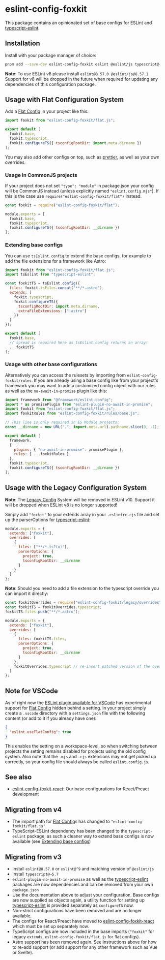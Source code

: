 # eslint-config-foxkit

This package contains an opinionated set of base configs for ESLint and [typescript-eslint].

## Installation

Install with your package manager of choice:

```bash
pnpm add --save-dev eslint-config-foxkit eslint @eslint/js typescript@~5.7
```

**Note**: To use ESLint v8 please install `eslint@8.57.0 @eslint/js@8.57.1`. Support for v8 will be dropped in the future when required for updating any dependencies of this configuration package.

## Usage with Flat Configuration System

Add a [Flat Config] in your project like this:

```js
import foxkit from "eslint-config-foxkit/flat.js";

export default [
  foxkit.base,
  foxkit.typescript,
  foxkit.configureTS({ tsconfigRootDir: import.meta.dirname })
];
```

You may also add other configs on top, such as [prettier], as well as your own overrides.

### Usage in CommonJS projects

If your project does not set `"type": "module"` in package.json your config will be CommonJS instead (unless explicitly named `"eslint.config.mjs"`). If this is the case use `require("eslint-config-foxkit/flat")` instead.

```js
const foxkit = require("eslint-config-foxkit/flat");

module.exports = [
  foxkit.base,
  foxkit.typescript,
  foxkit.configureTS({ tsconfigRootDir: __dirname })
];
```

### Extending base configs

You can use `tsEslint.config` to extend the base configs, for example to add the file extensions for a framework like Astro:

```js
import foxkit from "eslint-config-foxkit/flat.js";
import tsEslint from "typescript-eslint";

const foxkitTS = tsEslint.config({
  files: foxkit.tsFiles.concat("**/*.astro"),
  extends: [
    foxkit.typescript,
    foxkit.configureTS({
      tsconfigRootDir: import.meta.dirname,
      extraFileExtensions: [".astro"]
    })
  ]
});

export default [
  foxkit.base,
  // spread is required here as tsEslint.config returns an array!
  ...foxkitTS
];
```

### Usage with other base configurations

Alternatively you can access the rulesets by importing from `eslint-config-foxkit/rules`. If you are already using a base config like from your project's framework you may want to add a customized config object with our rules as well as the `no-await-in-promise` plugin like this:

```js
import framework from "@framework/eslint-config";
import * as promisePlugin from "eslint-plugin-no-await-in-promise";
import foxkit from "eslint-config-foxkit/flat.js";
import foxkitRules from "eslint-config-foxkit/rules/base.js";

// This line is only required in ES Module projects:
const __dirname = new URL(".", import.meta.url).pathname.slice(0, -1);

export default [
  framework,
  {
    plugins: { "no-await-in-promise": promisePlugin },
    rules: { ...foxkitRules }
  },
  foxkit.typescript,
  foxkit.configureTS({ tsconfigRootDir: __dirname })
];
```

## Usage with the Legacy Configuration System

**Note**: The [Legacy Config] System will be removed in ESLint v10. Support it will be dropped when ESLint v8 is no longer supported!

Simply add `"foxkit"` to your extends array in your `.eslintrc.cjs` file and set up the parserOptions for [typescript-eslint]:

```js
module.exports = {
  extends: ["foxkit"],
  overrides: [
    {
      files: ["**/*.ts?(x)"],
      parserOptions: {
        project: true,
        tsconfigRootDir: __dirname
      }
    }
  ]
};
```

**Note**: Should you need to add a file extension to the typescript override you can import it directly:

```js
const foxkitOverrides = require("eslint-config-foxkit/legacy/overrides");
const foxkitTS = foxkitOverrides.typescript;
foxkitTS.files.push("**/*.astro");

module.exports = {
  extends: ["foxkit"],
  overrides: [
    {
      files: foxkitTS.files,
      parserOptions: {
        project: true,
        tsconfigRootDir: __dirname
      }
    },
    foxkitOverrides.typescript // re-insert patched version of the override
  ]
};
```

## Note for VSCode

As of right now the [ESLint plugin available for VSCode](https://marketplace.visualstudio.com/items?itemName=dbaeumer.vscode-eslint) has experimental support for [Flat Config] hidden behind a setting. In your project simply create a `.vscode` directory with a `settings.json` file with the following content (or add to it if you already have one):

```json
{
  "eslint.useFlatConfig": true
}
```

This enables the setting on a workspace-level, so when switching between projects the setting remains disabled for projects using the old config system. Also note that the `.mjs` and `.cjs` extensions may not get picked up correctly, so your config file should always be called `eslint.config.js`.

## See also

- [eslint-config-foxkit-react]: Our base configurations for React/Preact development

## Migrating from v4

- The import path for [Flat Config]s has changed to `"eslint-config-foxkit/flat.js"`
- TypeScript-ESLint dependency has been changed to the `typescript-eslint` package, as such a cleaner way to extend base configs is now available (see [Extending base configs](#extending-base-configs))

## Migrating from v3

- Install `eslint@8.57.0` or `eslint@^9` and matching version of `@eslint/js`
- Install `typescript@~5.7`
- `eslint-plugin-no-await-in-promise` as well as the [typescript-eslint] packages are now dependencies and can be removed from your own `package.json`
- Use the documentation above to adjust your configuration. Base configs are now supplied as objects again, a utility function for setting up [typescript-eslint] is provided separately as `configureTS` now.
- Non-strict configurations have been removed and are no longer available.
- The configs for React/Preact have moved to [eslint-config-foxkit-react] which must be set up separately now.
- TypeScript configs are now included in the base imports (`"foxkit"` for legacy `extends`, `eslint-config-foxkit/flat.js` for flat configs).
- Astro support has been removed again. See instructions above for how to re-add support (or add support for any other framework such as Vue or Svelte).

[Flat Config]: (https://eslint.org/docs/latest/use/configure/configuration-files-new)
[Legacy Config]: (https://eslint.org/docs/latest/use/configure/configuration-files-deprecated)
[typescript-eslint]: (https://typescript-eslint.io/)
[prettier]: (https://www.npmjs.com/package/eslint-config-prettier)
[eslint-config-foxkit-react]: (https://github.com/foxkit-js/eslint-config-foxkit-react)
